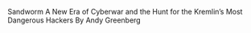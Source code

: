 Sandworm
A New Era of Cyberwar and the Hunt for the Kremlin’s Most Dangerous Hackers
By Andy Greenberg